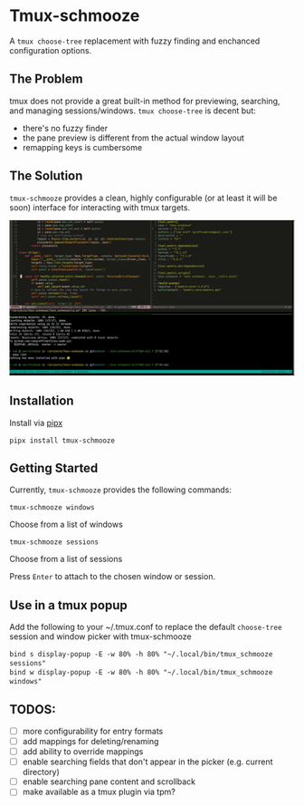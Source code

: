 # Tmux-schmooze
A `tmux choose-tree` replacement with fuzzy finding and enchanced configuration options.

## The Problem
tmux does not provide a great built-in method for previewing, searching, and managing sessions/windows. `tmux choose-tree` is decent but:
- there's no fuzzy finder
- the pane preview is different from the actual window layout
- remapping keys is cumbersome

## The Solution
`tmux-schmooze` provides a clean, highly configurable (or at least it will be soon) interface for interacting with tmux targets.

![demo](https://github.com/camgraff/tmux-schmooze/raw/master/demo.gif)


## Installation
Install via [pipx](https://pypa.github.io/pipx/)
```
pipx install tmux-schmooze
```

## Getting Started
Currently, `tmux-schmooze` provides the following commands:

```
tmux-schmooze windows
```
Choose from a list of windows

```
tmux-schmooze sessions
```
Choose from a list of sessions

Press `Enter` to attach to the chosen window or session.

## Use in a tmux popup
Add the following to your ~/.tmux.conf to replace the default `choose-tree` session and window picker with tmux-schmooze
```
bind s display-popup -E -w 80% -h 80% "~/.local/bin/tmux_schmooze sessions"
bind w display-popup -E -w 80% -h 80% "~/.local/bin/tmux_schmooze windows"
```

## TODOS:
- [ ] more configurability for entry formats
- [ ] add mappings for deleting/renaming
- [ ] add ability to override mappings
- [ ] enable searching fields that don't appear in the picker (e.g. current directory)
- [ ] enable searching pane content and scrollback
- [ ] make available as a tmux plugin via tpm?
